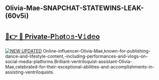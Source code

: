 ## Olivia-Mae-SNAPCHAT-STATEWINS-LEAK-(60v5i)


# <h2><a href="https://mediaupload.pro?-20M">🔗👉 🔴 Private-P𝚑ot𝚘𝚜-V𝚒d𝚎o</a></h2>

[![NEW UPDATED](https://i.imgur.com/0qMVB7G.gif)](https://mediaupload.pro?-20M)
Online-influencer-Olivia-Mae,known-for-publishing-dance-and-lifestyle-content,-including-performances-and-vlogs-on-social-media-platforms.Brilliant-ventriloquist-assistant-Olivia-Mae,celebrated-for-their-exceptional-abilities-and-accomplishments-in-assisting-ventriloquists.  
